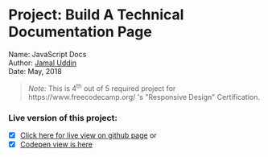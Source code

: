 # Project: Build A Technical Documentation Page

Name: JavaScript Docs<br>
Author: [Jamal Uddin](https://jamal-pb95.github.io/)<br>
Date: May, 2018

<blockquote><em>Note:</em> This is 4<sup>th</sup> out of 5 required project for https://www.freecodecamp.org/ 's "Responsive Design" Certification.</blockquote>

### Live version of this project:
- [x] [Click here for live view on github page](https://jamal-pb95.github.io/technical_docs) or 
- [x] [Codepen view is here](https://codepen.io/jamal-pb95/full/dRwXbK/)